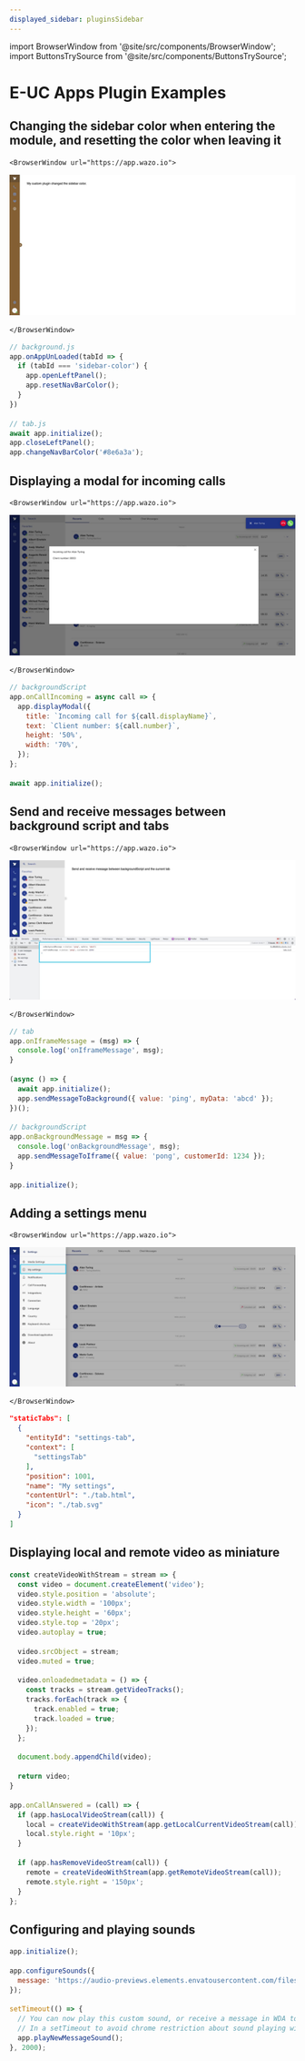 ```yaml
---
displayed_sidebar: pluginsSidebar
---
```


import BrowserWindow from '@site/src/components/BrowserWindow';
import ButtonsTrySource from '@site/src/components/ButtonsTrySource';


# E-UC Apps Plugin Examples

## Changing the sidebar color when entering the module, and resetting the color when leaving it

```mdx-code-block
<BrowserWindow url="https://app.wazo.io">
```
![Change app color](/img/app-example-color.jpg)
```mdx-code-block
</BrowserWindow>
```

```js
// background.js
app.onAppUnLoaded(tabId => {
  if (tabId === 'sidebar-color') {
    app.openLeftPanel();
    app.resetNavBarColor();
  }
})

// tab.js
await app.initialize();
app.closeLeftPanel();
app.changeNavBarColor('#8e6a3a');
```

<ButtonsTrySource
    product="app"
    manifest="https://wazo-communication.github.io/euc-plugins-js-sdk/examples/wda/sidebar-color/manifest.json"
    source="https://github.com/wazo-communication/euc-plugins-js-sdk/tree/master/documentation/static/examples/wda/sidebar-color"
/>

## Displaying a modal for incoming calls

```mdx-code-block
<BrowserWindow url="https://app.wazo.io">
```
![Incoming modal](/img/app-example-modal.jpg)
```mdx-code-block
</BrowserWindow>
```

```js
// backgroundScript
app.onCallIncoming = async call => {
  app.displayModal({
    title: `Incoming call for ${call.displayName}`,
    text: `Client number: ${call.number}`,
    height: '50%',
    width: '70%',
  });
};

await app.initialize();
```

<ButtonsTrySource
    product="app"
    manifest="https://wazo-communication.github.io/euc-plugins-js-sdk/examples/wda/incoming-call-modal/manifest.json"
    source="https://github.com/wazo-communication/euc-plugins-js-sdk/tree/master/documentation/static/examples/wda/incoming-call-modal"
/>

## Send and receive messages between background script and tabs

```mdx-code-block
<BrowserWindow url="https://app.wazo.io">
```
![Incoming modal](/img/app-example-background.jpg)
```mdx-code-block
</BrowserWindow>
```

```js
// tab
app.onIframeMessage = (msg) => {
  console.log('onIframeMessage', msg);
}

(async () => {
  await app.initialize();
  app.sendMessageToBackground({ value: 'ping', myData: 'abcd' });
})();

// backgroundScript
app.onBackgroundMessage = msg => {
  console.log('onBackgroundMessage', msg);
  app.sendMessageToIframe({ value: 'pong', customerId: 1234 });
}

app.initialize();
```

<ButtonsTrySource
    product="app"
    manifest="https://wazo-communication.github.io/euc-plugins-js-sdk/examples/wda/iframe-bg-messaging/manifest.json"
    source="https://github.com/wazo-communication/euc-plugins-js-sdk/tree/master/documentation/static/examples/wda/iframe-bg-messaging"
/>

## Adding a settings menu

```mdx-code-block
<BrowserWindow url="https://app.wazo.io">
```
![Incoming modal](/img/app-example-setting.jpg)
```mdx-code-block
</BrowserWindow>
```


```json
"staticTabs": [
  {
    "entityId": "settings-tab",
    "context": [
      "settingsTab"
    ],
    "position": 1001,
    "name": "My settings",
    "contentUrl": "./tab.html",
    "icon": "./tab.svg"
  }
]
```

<ButtonsTrySource
    product="app"
    manifest="https://wazo-communication.github.io/euc-plugins-js-sdk/examples/wda/settings-menu/manifest.json"
    source="https://github.com/wazo-communication/euc-plugins-js-sdk/tree/master/documentation/static/examples/wda/settings-menu"
/>

## Displaying local and remote video as miniature

```js
const createVideoWithStream = stream => {
  const video = document.createElement('video');
  video.style.position = 'absolute';
  video.style.width = '100px';
  video.style.height = '60px';
  video.style.top = '20px';
  video.autoplay = true;

  video.srcObject = stream;
  video.muted = true;

  video.onloadedmetadata = () => {
    const tracks = stream.getVideoTracks();
    tracks.forEach(track => {
      track.enabled = true;
      track.loaded = true;
    });
  };

  document.body.appendChild(video);

  return video;
}

app.onCallAnswered = (call) => {
  if (app.hasLocalVideoStream(call)) {
    local = createVideoWithStream(app.getLocalCurrentVideoStream(call));
    local.style.right = '10px';
  }

  if (app.hasRemoveVideoStream(call)) {
    remote = createVideoWithStream(app.getRemoteVideoStream(call));
    remote.style.right = '150px';
  }
};
```

<ButtonsTrySource
    product="app"
    manifest="https://wazo-communication.github.io/euc-plugins-js-sdk/examples/wda/video-pip/manifest.json"
    source="https://github.com/wazo-communication/euc-plugins-js-sdk/tree/master/documentation/static/examples/wda/video-pip"
/>

## Configuring and playing sounds

```js
app.initialize();

app.configureSounds({
  message: 'https://audio-previews.elements.envatousercontent.com/files/156322809/preview.mp3'
});

setTimeout(() => {
  // You can now play this custom sound, or receive a message in WDA to hear this sound.
  // In a setTimeout to avoid chrome restriction about sound playing without user interaction: https://developer.chrome.com/blog/autoplay
  app.playNewMessageSound();
}, 2000);
```

<ButtonsTrySource
    product="app"
    manifest="https://wazo-communication.github.io/euc-plugins-js-sdk/examples/wda/configure-sounds/manifest.json"
    source="https://github.com/wazo-communication/euc-plugins-js-sdk/tree/master/documentation/static/examples/wda/configure-sounds"
/>
